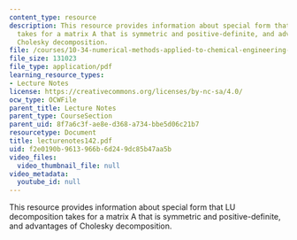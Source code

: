 ```yaml
---
content_type: resource
description: This resource provides information about special form that LU decomposition
  takes for a matrix A that is symmetric and positive-definite, and advantages of
  Cholesky decomposition.
file: /courses/10-34-numerical-methods-applied-to-chemical-engineering-fall-2005/f2e0190b9613966b6d249dc85b47aa5b_lecturenotes142.pdf
file_size: 131023
file_type: application/pdf
learning_resource_types:
- Lecture Notes
license: https://creativecommons.org/licenses/by-nc-sa/4.0/
ocw_type: OCWFile
parent_title: Lecture Notes
parent_type: CourseSection
parent_uid: 8f7a6c3f-ae8e-d368-a734-bbe5d06c21b7
resourcetype: Document
title: lecturenotes142.pdf
uid: f2e0190b-9613-966b-6d24-9dc85b47aa5b
video_files:
  video_thumbnail_file: null
video_metadata:
  youtube_id: null
---
```

This resource provides information about special form that LU decomposition takes for a matrix A that is symmetric and positive-definite, and advantages of Cholesky decomposition.